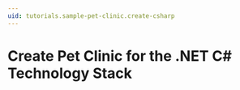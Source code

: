 ```yaml
---
uid: tutorials.sample-pet-clinic.create-csharp
---
```


# Create Pet Clinic for the .NET C# Technology Stack